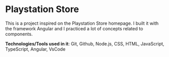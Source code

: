 # Playstation Store 
This is a project inspired on the Playstation Store homepage. I built it with the framework Angular and I practiced a lot of concepts related to components.

**Technologies/Tools used in it**: Git, Github, Node.js, CSS, HTML, JavaScript, TypeScript, Angular, VsCode
